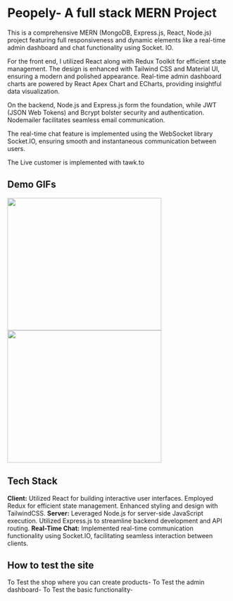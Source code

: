 
# Peopely- A full stack MERN Project


This is a comprehensive MERN (MongoDB, Express.js, React, Node.js) project featuring full responsiveness and dynamic elements like a real-time admin dashboard and chat functionality using Socket. IO.

For the front end, I utilized React along with Redux Toolkit for efficient state management. The design is enhanced with Tailwind CSS and Material UI, ensuring a modern and polished appearance. Real-time admin dashboard charts are powered by React Apex Chart and ECharts, providing insightful data visualization.

On the backend, Node.js and Express.js form the foundation, while JWT (JSON Web Tokens) and Bcrypt bolster security and authentication. Nodemailer facilitates seamless email communication.

The real-time chat feature is implemented using the WebSocket library Socket.IO, ensuring smooth and instantaneous communication between users.

The Live customer is implemented with tawk.to

## Demo GIFs
<img src="https://github.com/Amankumar977/ECommerceApp/assets/108085304/c0039346-4ae1-41fa-9d08-80b6bde48e39" width="350" height="300">

<img src="https://github.com/Amankumar977/ECommerceApp/assets/108085304/c91dcc37-b573-40b6-a917-53aa2e19a367" width="350" height="300">


## Tech Stack
**Client:**
Utilized React for building interactive user interfaces.
Employed Redux for efficient state management.
Enhanced styling and design with TailwindCSS.
**Server:**
Leveraged Node.js for server-side JavaScript execution.
Utilized Express.js to streamline backend development and API routing.
**Real-Time Chat:**
Implemented real-time communication functionality using Socket.IO, facilitating seamless interaction between clients.


## How to test the site
To Test the shop where you can create products- 
To Test the admin dashboard- 
To Test the basic functionality- 
